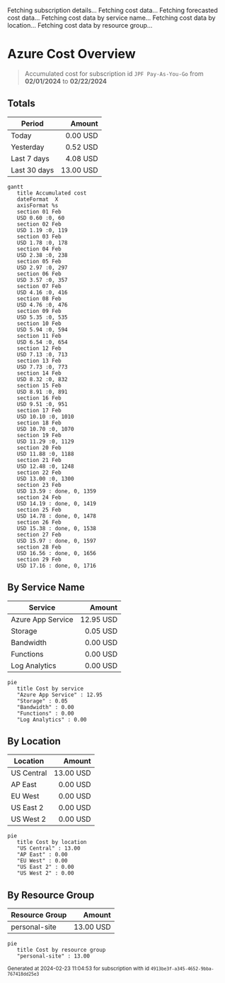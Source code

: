 Fetching subscription details...
Fetching cost data...
Fetching forecasted cost data...
Fetching cost data by service name...
Fetching cost data by location...
Fetching cost data by resource group...
# Azure Cost Overview

> Accumulated cost for subscription id `JPF Pay-As-You-Go` from **02/01/2024** to **02/22/2024**

## Totals

|Period|Amount|
|---|---:|
|Today|0.00 USD|
|Yesterday|0.52 USD|
|Last 7 days|4.08 USD|
|Last 30 days|13.00 USD|

```mermaid
gantt
   title Accumulated cost
   dateFormat  X
   axisFormat %s
   section 01 Feb
   USD 0.60 :0, 60
   section 02 Feb
   USD 1.19 :0, 119
   section 03 Feb
   USD 1.78 :0, 178
   section 04 Feb
   USD 2.38 :0, 238
   section 05 Feb
   USD 2.97 :0, 297
   section 06 Feb
   USD 3.57 :0, 357
   section 07 Feb
   USD 4.16 :0, 416
   section 08 Feb
   USD 4.76 :0, 476
   section 09 Feb
   USD 5.35 :0, 535
   section 10 Feb
   USD 5.94 :0, 594
   section 11 Feb
   USD 6.54 :0, 654
   section 12 Feb
   USD 7.13 :0, 713
   section 13 Feb
   USD 7.73 :0, 773
   section 14 Feb
   USD 8.32 :0, 832
   section 15 Feb
   USD 8.91 :0, 891
   section 16 Feb
   USD 9.51 :0, 951
   section 17 Feb
   USD 10.10 :0, 1010
   section 18 Feb
   USD 10.70 :0, 1070
   section 19 Feb
   USD 11.29 :0, 1129
   section 20 Feb
   USD 11.88 :0, 1188
   section 21 Feb
   USD 12.48 :0, 1248
   section 22 Feb
   USD 13.00 :0, 1300
   section 23 Feb
   USD 13.59 : done, 0, 1359
   section 24 Feb
   USD 14.19 : done, 0, 1419
   section 25 Feb
   USD 14.78 : done, 0, 1478
   section 26 Feb
   USD 15.38 : done, 0, 1538
   section 27 Feb
   USD 15.97 : done, 0, 1597
   section 28 Feb
   USD 16.56 : done, 0, 1656
   section 29 Feb
   USD 17.16 : done, 0, 1716
```

## By Service Name

|Service|Amount|
|---|---:|
|Azure App Service|12.95 USD|
|Storage|0.05 USD|
|Bandwidth|0.00 USD|
|Functions|0.00 USD|
|Log Analytics|0.00 USD|

```mermaid
pie
   title Cost by service
   "Azure App Service" : 12.95
   "Storage" : 0.05
   "Bandwidth" : 0.00
   "Functions" : 0.00
   "Log Analytics" : 0.00
```

## By Location

|Location|Amount|
|---|---:|
|US Central|13.00 USD|
|AP East|0.00 USD|
|EU West|0.00 USD|
|US East 2|0.00 USD|
|US West 2|0.00 USD|

```mermaid
pie
   title Cost by location
   "US Central" : 13.00
   "AP East" : 0.00
   "EU West" : 0.00
   "US East 2" : 0.00
   "US West 2" : 0.00
```

## By Resource Group

|Resource Group|Amount|
|---|---:|
|personal-site|13.00 USD|

```mermaid
pie
   title Cost by resource group
   "personal-site" : 13.00
```

<sup>Generated at 2024-02-23 11:04:53 for subscription with id `4913be3f-a345-4652-9bba-767418dd25e3`</sup>
